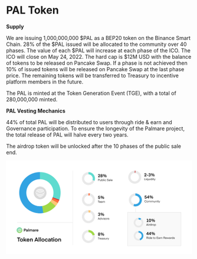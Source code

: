 # PAL Token

**Supply**

We are issuing 1,000,000,000 $PAL as a BEP20 token on the Binance Smart Chain. 28% of the $PAL issued will be allocated to the community over 40 phases. The value of each $PAL will increase at each phase of the ICO. The ICO will close on May 24, 2022. The hard cap is $12M USD with the balance of tokens to be released on Pancake Swap. If a phase is not achieved then 10% of issued tokens will be released on Pancake Swap at the last phase price. The remaining tokens will be transferred to Treasury to incentive platform members in the future.

The PAL is minted at the Token Generation Event (TGE), with a total of 280,000,000 minted.&#x20;



**PAL Vesting Mechanics**

44% of total PAL will be distributed to users through ride & earn and Governance participation. To ensure the longevity of the Palmare project, the total release of PAL will halve every two years.

The airdrop token will be unlocked after the 10 phases of the public sale end.

![](<../.gitbook/assets/Frame 2 (8).png>)

